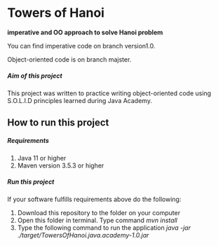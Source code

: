 # Towers of Hanoi

**imperative and OO approach to solve Hanoi problem**

You can find imperative code on branch version1.0.

Object-oriented code is on branch majster.

##### Aim of this project  
This project was written to practice writing object-oriented code using S.O.L.I.D principles learned during Java Academy.

## How to run this project

##### Requirements  
1. Java 11 or higher
2. Maven version 3.5.3 or higher

##### Run this project
If your software fulfills requirements above do the following:  
1. Download this repository to the folder on your computer
2. Open this folder in terminal. Type command *mvn install*
3. Type the following command to run the application *java -jar ./target/TowersOfHanoi.java.academy-1.0.jar*




